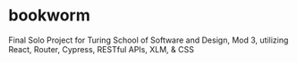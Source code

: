 # bookworm
Final Solo Project for Turing School of Software and Design, Mod 3, utilizing React, Router, Cypress, RESTful APIs, XLM, &amp; CSS
